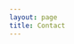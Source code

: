 ```yaml
---
layout: page
title: Contact
---
```


<div id="gigsalad_quote_widget"></div>
<script>
    var gscqForm;
    (function(d, t) {
        var s = d.createElement(t),
            options = {
                path: '224979',
                maxWidth: '100%'
            };
        s.src = 'https://www.gigsalad.com/js/quote_widget.min.js';
        s.onload = s.onreadystatechange = function() {
            var rs = this.readyState;
            if (rs)
                if (rs != 'complete')
                    if (rs != 'loaded') return;
            try {
                gscqForm = new GsContactForm();
                gscqForm.initialize(options);
                gscqForm.display();
            } catch (e) {}
        };
        var scr = d.getElementsByTagName(t)[0],
            par = scr.parentNode;
        par.insertBefore(s, scr);
    })(document, 'script');
</script>
